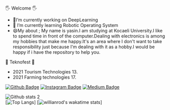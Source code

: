 
🖐 Welcome 🖐  
- 🔭I’m currently working on DeepLearning   
- 🌱 I’m currently learning Robotic Operating System  
- 😄My about ; My name is yasin.I am studying at Kocaeli University.I like to spend time in front of the computer.Dealing with electronics is among my hobbies that make me happy.It's an area where I don't want to take responsibility just because I'm dealing with it as a hobby.I would be happy if i have the repository to help you.   
   
   
🌟 Teknofest 🌟  
- 2021    Tourism Technologies   13.  
- 2021    Farming technologies   17.  

[![Github Badge](https://img.shields.io/badge/-Github-000?style=quare&labelColor=000&logo=Github&logoColor=white&link=link)](https://github.com/yasinsahin0) 
[![Instagram Badge](https://img.shields.io/badge/-Instagram-C13584?style=flat-quare&labelColor=C13584&logo=instagram&logoColor=white&link=link)](https://www.instagram.com/0yasin_sahin0) 
[![Medium Badge](https://img.shields.io/badge/-Medium-757575?style=flat-quare&labelColor=757575&logo=Medium&logoColor=white&link=link)](https://medium.com/@yasinsahin) 

![Github stats 2](https://github-readme-stats.vercel.app/api?username=yasinsahin0&show_icons=true&theme=radical)    
[![Top Langs](https://github-readme-stats.vercel.app/api/top-langs/?username=yasinsahin0&layout=compact)]
[![willianrod's wakatime stats](https://github-readme-stats.vercel.app/api/wakatime?username=yasinsahin0)]
